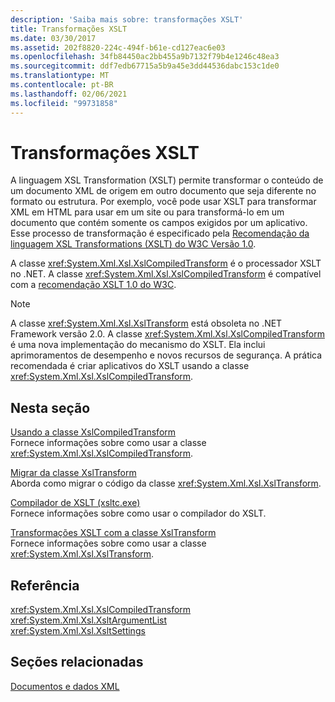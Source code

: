 ```yaml
---
description: 'Saiba mais sobre: transformações XSLT'
title: Transformações XSLT
ms.date: 03/30/2017
ms.assetid: 202f8820-224c-494f-b61e-cd127eac6e03
ms.openlocfilehash: 34fb84450ac2bb455a9b7132f79b4e1246c48ea3
ms.sourcegitcommit: ddf7edb67715a5b9a45e3dd44536dabc153c1de0
ms.translationtype: MT
ms.contentlocale: pt-BR
ms.lasthandoff: 02/06/2021
ms.locfileid: "99731858"
---
```

# <a name="xslt-transformations"></a>Transformações XSLT

A linguagem XSL Transformation (XSLT) permite transformar o conteúdo de um documento XML de origem em outro documento que seja diferente no formato ou estrutura. Por exemplo, você pode usar XSLT para transformar XML em HTML para usar em um site ou para transformá-lo em um documento que contém somente os campos exigidos por um aplicativo. Esse processo de transformação é especificado pela [Recomendação da linguagem XSL Transformations (XSLT) do W3C Versão 1.0](https://www.w3.org/TR/xslt-10/).  
  
 A classe <xref:System.Xml.Xsl.XslCompiledTransform> é o processador XSLT no .NET. A classe <xref:System.Xml.Xsl.XslCompiledTransform> é compatível com a [recomendação XSLT 1.0 do W3C](https://www.w3.org/TR/xslt-10/).  
  
> [!NOTE]
> A classe <xref:System.Xml.Xsl.XslTransform> está obsoleta no .NET Framework versão 2.0. A classe <xref:System.Xml.Xsl.XslCompiledTransform> é uma nova implementação do mecanismo do XSLT. Ela inclui aprimoramentos de desempenho e novos recursos de segurança. A prática recomendada é criar aplicativos do XSLT usando a classe <xref:System.Xml.Xsl.XslCompiledTransform>.  
  
## <a name="in-this-section"></a>Nesta seção  

 [Usando a classe XslCompiledTransform](using-the-xslcompiledtransform-class.md)  
 Fornece informações sobre como usar a classe <xref:System.Xml.Xsl.XslCompiledTransform>.  
  
 [Migrar da classe XslTransform](migrating-from-the-xsltransform-class.md)  
 Aborda como migrar o código da classe <xref:System.Xml.Xsl.XslTransform>.  
  
 [Compilador de XSLT (xsltc.exe)](xslt-compiler-xsltc-exe.md)  
 Fornece informações sobre como usar o compilador do XSLT.  
  
 [Transformações XSLT com a classe XslTransform](xslt-transformations-with-the-xsltransform-class.md)  
 Fornece informações sobre como usar a classe <xref:System.Xml.Xsl.XslTransform>.  
  
## <a name="reference"></a>Referência  

 <xref:System.Xml.Xsl.XslCompiledTransform>  
 <xref:System.Xml.Xsl.XsltArgumentList>  
 <xref:System.Xml.Xsl.XsltSettings>  
  
## <a name="related-sections"></a>Seções relacionadas  

 [Documentos e dados XML](index.md)

